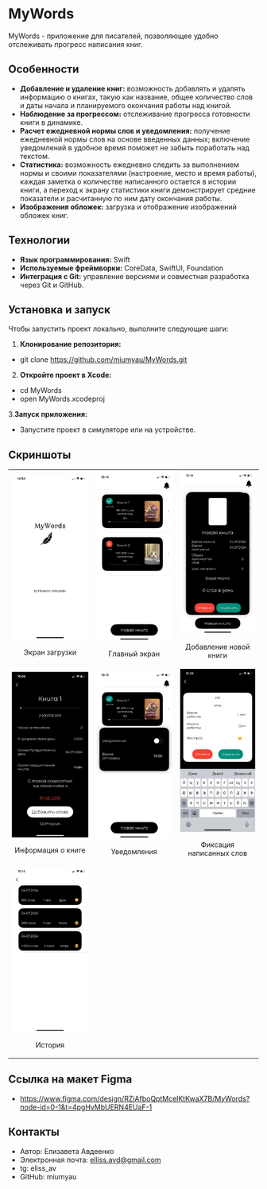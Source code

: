 # MyWords

MyWords -  приложение для писателей, позволяющее удобно  отслеживать прогресс написания книг. 

## Особенности

- **Добавление и удаление книг:** возможность добавлять и удалять информацию о книгах, такую как название, общее количество слов и даты начала и планируемого окончания работы над книгой.
- **Наблюдение за прогрессом:** отслеживание прогресса готовности книги в динамике.
- **Расчет ежедневной нормы слов и уведомления:** получение ежедневной нормы слов на основе введенных данных; включение уведомлений  в удобное время поможет не забыть поработать над текстом. 
- **Статистика:** возможность ежедневно следить за выполнением нормы и своими показателями (настроение, место и время работы), каждая заметка о количестве написанного остается в истории книги, а переход к экрану статистики книги демонстрирует средние показатели и  расчитанную по ним дату окончания работы.
- **Изображения обложек:** загрузка и отображение изображений обложек книг.

## Технологии

- **Язык программирования:** Swift
- **Используемые фреймворки:** CoreData, SwiftUI, Foundation
- **Интеграция с Git:** управление версиями и совместная разработка через Git и GitHub.

## Установка и запуск

Чтобы запустить проект локально, выполните следующие шаги:

1. **Клонирование репозитория:**

- git clone https://github.com/miumyau/MyWords.git
  
2. **Откройте проект в Xcode:**

- cd MyWords
- open MyWords.xcodeproj
  
3.**Запуск приложения:**

- Запустите проект в симуляторе или на устройстве.

## Скриншоты
<table>
  <tr>
    <td align="center">
      <img src="MyWords/Screens/IMG_5211.PNG?raw=true" alt="Screenshot 1" width="300">
      <p>Экран загрузки</p>
    </td>
    <td align="center">
      <img src="MyWords/Screens/IMG_5218.PNG?raw=true" alt="Screenshot 2" width="300">
      <p>Главный экран</p>
    </td>
    <td align="center">
      <img src="MyWords/Screens/IMG_5219.PNG?raw=true" alt="Screenshot 3" width="300">
      <p>Добавление новой книги</p>
    </td>
  </tr>
  <tr>
    <td align="center">
      <img src="MyWords/Screens/IMG_5213.PNG?raw=true" alt="Screenshot 4" width="300">
      <p>Информация о книге</p>
    </td>
    <td align="center">
      <img src="MyWords/Screens/IMG_5220.PNG?raw=true" alt="Screenshot 5" width="300">
      <p>Уведомления</p>
    </td>
    <td align="center">
      <img src="MyWords/Screens/IMG_5212.PNG?raw=true" alt="Screenshot 6" width="300">
      <p>Фиксация написанных слов</p>
    </td>
  </tr>
  <tr>
    <td align="center">
      <img src="MyWords/Screens/IMG_5215.PNG?raw=true" alt="Screenshot 7" width="300">
      <p>История</p>
    </td>
    <!-- Продолжайте добавлять ячейки для дополнительных изображений -->
  </tr>
</table>

## Ссылка на макет Figma

- https://www.figma.com/design/RZjAfboQptMcelKtKwaX7B/MyWords?node-id=0-1&t=4pgHvMbUERN4EUaF-1
  
## Контакты

- Автор: Елизавета Авдеенко
- Электронная почта: elliss.avd@gmail.com
- tg: eliss_av
- GitHub: miumyau
